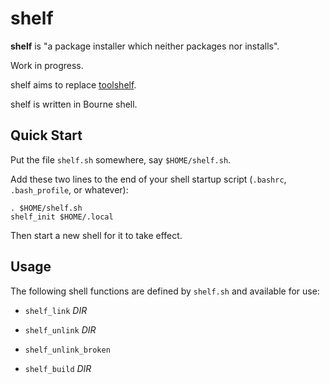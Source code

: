 shelf
=====

**shelf** is "a package installer which neither packages nor installs".

Work in progress.

shelf aims to replace [toolshelf](https://github.com/catseye/toolshelf).

shelf is written in Bourne shell.

Quick Start
-----------

Put the file `shelf.sh` somewhere, say `$HOME/shelf.sh`.

Add these two lines to the end of your shell startup script (`.bashrc`,
`.bash_profile`, or whatever):

    . $HOME/shelf.sh
    shelf_init $HOME/.local

Then start a new shell for it to take effect.

Usage
-----

The following shell functions are defined by `shelf.sh` and available for use:

*   `shelf_link` *DIR*

*   `shelf_unlink` *DIR*

*   `shelf_unlink_broken`

*   `shelf_build` *DIR*

